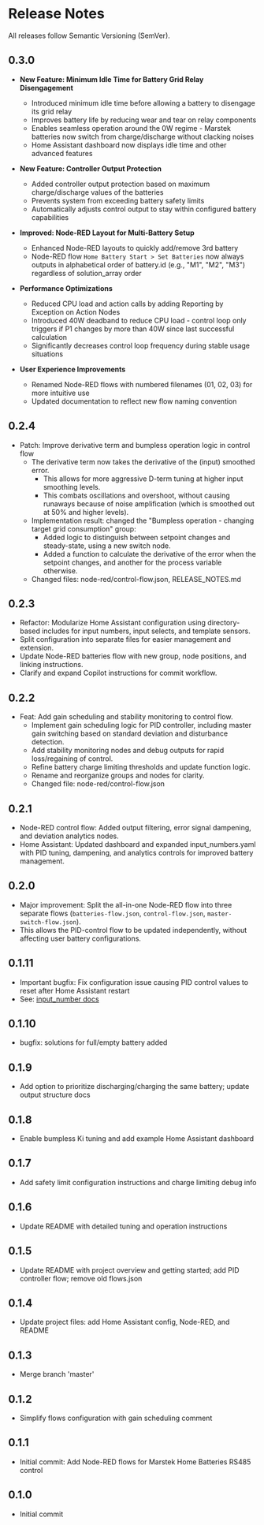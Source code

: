 # Release Notes
All releases follow Semantic Versioning (SemVer).

## 0.3.0
- **New Feature: Minimum Idle Time for Battery Grid Relay Disengagement**
  - Introduced minimum idle time before allowing a battery to disengage its grid relay
  - Improves battery life by reducing wear and tear on relay components
  - Enables seamless operation around the 0W regime - Marstek batteries now switch from charge/discharge without clacking noises
  - Home Assistant dashboard now displays idle time and other advanced features

- **New Feature: Controller Output Protection**
  - Added controller output protection based on maximum charge/discharge values of the batteries
  - Prevents system from exceeding battery safety limits
  - Automatically adjusts control output to stay within configured battery capabilities

- **Improved: Node-RED Layout for Multi-Battery Setup**
  - Enhanced Node-RED layouts to quickly add/remove 3rd battery
  - Node-RED flow `Home Battery Start > Set Batteries` now always outputs in alphabetical order of battery.id (e.g., "M1", "M2", "M3") regardless of solution_array order

- **Performance Optimizations**
  - Reduced CPU load and action calls by adding Reporting by Exception on Action Nodes
  - Introduced 40W deadband to reduce CPU load - control loop only triggers if P1 changes by more than 40W since last successful calculation
  - Significantly decreases control loop frequency during stable usage situations

- **User Experience Improvements**
  - Renamed Node-RED flows with numbered filenames (01, 02, 03) for more intuitive use
  - Updated documentation to reflect new flow naming convention

## 0.2.4
- Patch: Improve derivative term and bumpless operation logic in control flow
    - The derivative term now takes the derivative of the (input) smoothed error.
        - This allows for more aggressive D-term tuning at higher input smoothing levels.
        - This combats oscillations and overshoot, without causing runaways because of noise amplification (which is smoothed out at 50% and higher levels).
    - Implementation result: changed the "Bumpless operation - changing target grid consumption" group:
        - Added logic to distinguish between setpoint changes and steady-state, using a new switch node.
        - Added a function to calculate the derivative of the error when the setpoint changes, and another for the process variable otherwise.
    - Changed files: node-red/control-flow.json, RELEASE_NOTES.md


## 0.2.3
- Refactor: Modularize Home Assistant configuration using directory-based includes for input numbers, input selects, and template sensors.
- Split configuration into separate files for easier management and extension.
- Update Node-RED batteries flow with new group, node positions, and linking instructions.
- Clarify and expand Copilot instructions for commit workflow.

## 0.2.2
- Feat: Add gain scheduling and stability monitoring to control flow.
    - Implement gain scheduling logic for PID controller, including master gain switching based on standard deviation and disturbance detection.
    - Add stability monitoring nodes and debug outputs for rapid loss/regaining of control.
    - Refine battery charge limiting thresholds and update function logic.
    - Rename and reorganize groups and nodes for clarity.
    - Changed file: node-red/control-flow.json

## 0.2.1
- Node-RED control flow: Added output filtering, error signal dampening, and deviation analytics nodes.
- Home Assistant: Updated dashboard and expanded input_numbers.yaml with PID tuning, dampening, and analytics controls for improved battery management.

## 0.2.0
- Major improvement: Split the all-in-one Node-RED flow into three separate flows (`batteries-flow.json`, `control-flow.json`, `master-switch-flow.json`).
- This allows the PID-control flow to be updated independently, without affecting user battery configurations.

## 0.1.11
- Important bugfix: Fix configuration issue causing PID control values to reset after Home Assistant restart
- See: [input_number docs](https://www.home-assistant.io/integrations/input_number/#restore-state)

## 0.1.10
- bugfix: solutions for full/empty battery added

## 0.1.9
- Add option to prioritize discharging/charging the same battery; update output structure docs

## 0.1.8
- Enable bumpless Ki tuning and add example Home Assistant dashboard

## 0.1.7
- Add safety limit configuration instructions and charge limiting debug info

## 0.1.6
- Update README with detailed tuning and operation instructions

## 0.1.5
- Update README with project overview and getting started; add PID controller flow; remove old flows.json

## 0.1.4
- Update project files: add Home Assistant config, Node-RED, and README

## 0.1.3
- Merge branch 'master'

## 0.1.2
- Simplify flows configuration with gain scheduling comment

## 0.1.1
- Initial commit: Add Node-RED flows for Marstek Home Batteries RS485 control

## 0.1.0
- Initial commit
